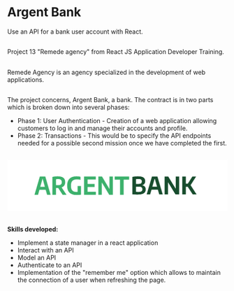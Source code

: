 # Argent Bank 
Use an API for a bank user account with React.
##
Project 13 "Remede agency" from React JS Application Developer Training.
##
Remede Agency is an agency specialized in the development of web applications.<br/>
##
The project concerns, Argent Bank, a bank. The contract is in two parts which is broken down into several phases:
- Phase 1: User Authentication - Creation of a web application allowing customers to log in and manage their accounts and profile.
- Phase 2: Transactions - This would be to specify the API endpoints needed for a possible second mission once we have completed the first.
##
![LOGO](./logo.png)
##
**Skills developed:**
- Implement a state manager in a react application
- Interact with an API
- Model an API
- Authenticate to an API
- Implementation of the "remember me" option which allows to maintain the connection of a user when refreshing the page.
##
